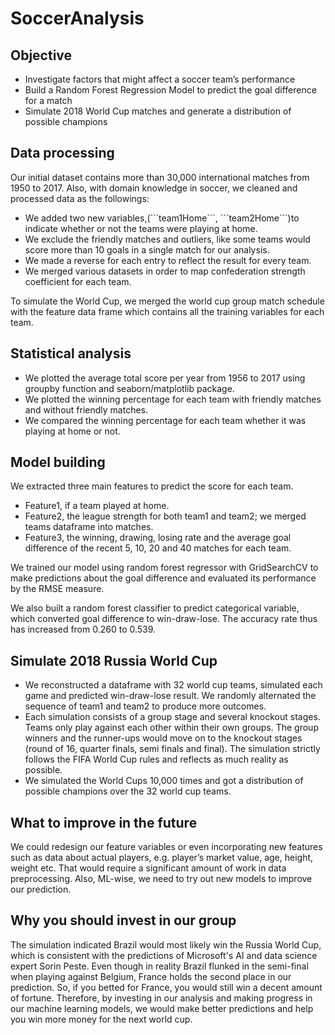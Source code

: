 # SoccerAnalysis

## Objective
<ul>
<li>Investigate factors that might affect a soccer team’s performance</li>
<li>Build a Random Forest Regression Model to predict the goal difference for a match</li>
<li>Simulate 2018 World Cup matches and generate a distribution of possible champions</li>
</ul>

## Data processing
Our initial dataset contains more than 30,000 international matches from 1950 to 2017. Also, with domain knowledge in soccer, we cleaned and processed data as the followings:
<ul>
<li>We added two new variables,(```team1Home```, ```team2Home```)to indicate whether or not the teams were playing at home.</li>
<li>We exclude the friendly matches and outliers, like some teams would score more than 10 goals in a single match for our analysis.</li>
<li>We made a reverse for each entry to reflect the result for every team.</li>
<li>We merged various datasets in order to map confederation strength coefficient for each team.</li></ul>

To simulate the World Cup, we merged the world cup group match schedule with the feature data frame which contains all the training variables for each team. 

## Statistical analysis
<ul>
<li>We plotted the average total score per year from 1956 to 2017 using groupby function and seaborn/matplotlib package.</li>
<li>We plotted the winning percentage for each team with friendly matches and without friendly matches.</li>
<li>We compared the winning percentage for each team whether it was playing at home or not.</li>
</ul>

## Model building
We extracted three main features to predict the score for each team.
<ul>
<li>Feature1, if a team played at home.</li>
<li>Feature2, the league strength for both team1 and team2; we merged teams dataframe into matches.</li>
<li>Feature3, the winning, drawing, losing rate and the average goal difference of the recent 5, 10, 20 and 40 matches for each team.</li>
</ul>
We trained our model using random forest regressor with GridSearchCV to make predictions about the goal difference and evaluated its performance by the RMSE measure.

We also built a random forest classifier to predict categorical variable, which converted goal difference to win-draw-lose. The accuracy rate thus has increased from 0.260 to 0.539.

## Simulate 2018 Russia World Cup
<ul>
<li>We reconstructed a dataframe with 32 world cup teams, simulated each game and predicted win-draw-lose result. We randomly alternated the sequence of team1 and team2 to produce more outcomes. </li>
<li>Each simulation consists of a group stage and several knockout stages. Teams only play against each other within their own groups. The group winners and the runner-ups would move on to the knockout stages (round of 16, quarter finals, semi finals and final). The simulation strictly follows the FIFA World Cup rules and reflects as much reality as possible. </li>
<li>We simulated the World Cups 10,000 times and got a distribution of possible champions over the 32 world cup teams.</li>
</ul>

## What to improve in the future 
We could redesign our feature variables or even incorporating new features such as data about actual players, e.g. player’s market value, age, height, weight etc. That would require a significant amount of work in data preprocessing. Also, ML-wise, we need to try out new models to improve our prediction. 

## Why you should invest in our group
The simulation indicated Brazil would most likely win the Russia World Cup, which is consistent with the predictions of Microsoft's AI and data science expert Sorin Peste. Even though in reality Brazil flunked in the semi-final when playing against Belgium, France holds the second place in our prediction. So, if you betted for France, you would still win a decent amount of fortune. Therefore, by investing in our analysis and making progress in our machine learning models, we would make better predictions and help you win more money for the next world cup. 

